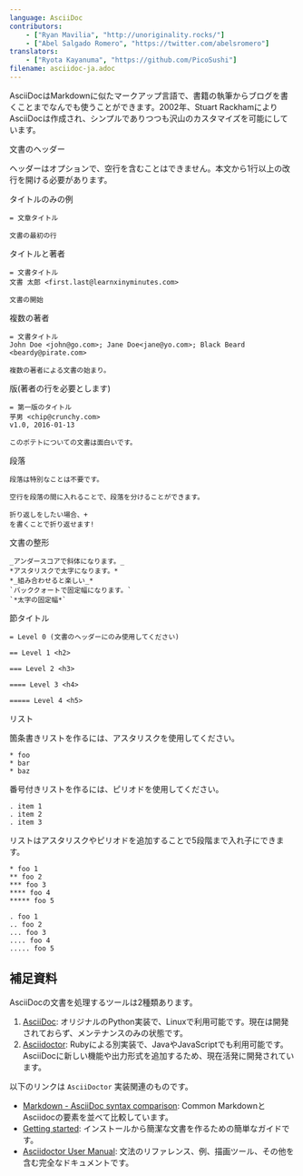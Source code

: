 ```yaml
---
language: AsciiDoc
contributors:
    - ["Ryan Mavilia", "http://unoriginality.rocks/"]
    - ["Abel Salgado Romero", "https://twitter.com/abelsromero"]
translators:
    - ["Ryota Kayanuma", "https://github.com/PicoSushi"]
filename: asciidoc-ja.adoc
---
```


AsciiDocはMarkdownに似たマークアップ言語で、書籍の執筆からブログを書くことまでなんでも使うことができます。2002年、Stuart RackhamによりAsciiDocは作成され、シンプルでありつつも沢山のカスタマイズを可能にしています。

文書のヘッダー

ヘッダーはオプションで、空行を含むことはできません。本文から1行以上の改行を開ける必要があります。

タイトルのみの例

```
= 文章タイトル

文書の最初の行
```

タイトルと著者

```
= 文書タイトル
文書 太郎 <first.last@learnxinyminutes.com>

文書の開始
```

複数の著者

```
= 文書タイトル
John Doe <john@go.com>; Jane Doe<jane@yo.com>; Black Beard <beardy@pirate.com>

複数の著者による文書の始まり。
```

版(著者の行を必要とします)

```
= 第一版のタイトル
芋男 <chip@crunchy.com>
v1.0, 2016-01-13

このポテトについての文書は面白いです。
```

段落

```
段落は特別なことは不要です。

空行を段落の間に入れることで、段落を分けることができます。

折り返しをしたい場合、+
を書くことで折り返せます!
```

文書の整形

```
_アンダースコアで斜体になります。_
*アスタリスクで太字になります。*
*_組み合わせると楽しい_*
`バッククォートで固定幅になります。`
`*太字の固定幅*`
```

節タイトル

```
= Level 0 (文書のヘッダーにのみ使用してください)

== Level 1 <h2>

=== Level 2 <h3>

==== Level 3 <h4>

===== Level 4 <h5>
```

リスト

箇条書きリストを作るには、アスタリスクを使用してください。

```
* foo
* bar
* baz
```

番号付きリストを作るには、ピリオドを使用してください。

```
. item 1
. item 2
. item 3
```

リストはアスタリスクやピリオドを追加することで5段階まで入れ子にできます。

```
* foo 1
** foo 2
*** foo 3
**** foo 4
***** foo 5

. foo 1
.. foo 2
... foo 3
.... foo 4
..... foo 5
```

## 補足資料

AsciiDocの文書を処理するツールは2種類あります。

1. [AsciiDoc](http://asciidoc.org/): オリジナルのPython実装で、Linuxで利用可能です。現在は開発されておらず、メンテナンスのみの状態です。
2. [Asciidoctor](http://asciidoctor.org/): Rubyによる別実装で、JavaやJavaScriptでも利用可能です。AsciiDocに新しい機能や出力形式を追加するため、現在活発に開発されています。

以下のリンクは `AsciiDoctor` 実装関連のものです。

* [Markdown - AsciiDoc syntax comparison](http://asciidoctor.org/docs/user-manual/#comparison-by-example): Common MarkdownとAsciidocの要素を並べて比較しています。
* [Getting started](http://asciidoctor.org/docs/#get-started-with-asciidoctor): インストールから簡潔な文書を作るための簡単なガイドです。
* [Asciidoctor User Manual](http://asciidoctor.org/docs/user-manual/): 文法のリファレンス、例、描画ツール、その他を含む完全なドキュメントです。
